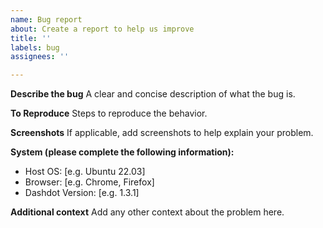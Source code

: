 ```yaml
---
name: Bug report
about: Create a report to help us improve
title: ''
labels: bug
assignees: ''

---
```


**Describe the bug**
A clear and concise description of what the bug is.

**To Reproduce**
Steps to reproduce the behavior.

**Screenshots**
If applicable, add screenshots to help explain your problem.

**System (please complete the following information):**
 - Host OS: [e.g. Ubuntu 22.03]
 - Browser: [e.g. Chrome, Firefox]
 - Dashdot Version: [e.g. 1.3.1]

**Additional context**
Add any other context about the problem here.
